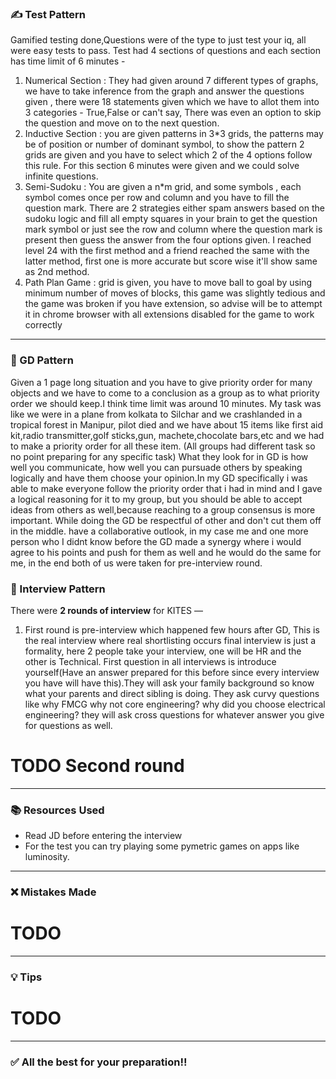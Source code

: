 ### ✍️ Test Pattern
Gamified testing done,Questions were of the type to just test your iq, all were easy tests to pass.
Test had 4 sections of questions and each section has time limit of 6 minutes -
1) Numerical Section : They had given around 7 different types of graphs, we have to take inference from the graph and answer the questions given , there were 18 statements given which we have to allot them into 3 categories - True,False or can't say, There was even an option to skip the question and move on to the next question.
2) Inductive Section : you are given patterns in 3*3 grids, the patterns may be of position or number of dominant symbol, to show the pattern 2 grids are given and you have to select which 2 of the 4 options follow this rule. For this section 6 minutes were given and we could solve infinite questions. 
3) Semi-Sudoku : You are given a n*m grid, and some symbols , each symbol comes once per row and column and you have to fill the question mark. There are 2 strategies either spam answers based on the sudoku logic and fill all empty squares in your brain to get the question mark symbol or just see the row and column where the question mark is present then guess the answer from the four options given.
I reached level 24 with the first method and a friend reached the same with the latter method, first one is more accurate but score wise it'll show same as 2nd method.
4) Path Plan Game : grid is given, you have to move ball to goal by using minimum number of moves of blocks, this game was slightly tedious and the game was broken if you have extension, so advise will be to attempt it in chrome browser with all extensions disabled for the game to work correctly

---
### 👥 GD Pattern
Given a 1 page long situation and you have to give priority order for many objects and we have to come to a conclusion as a group as to what priority order we should keep.I think time limit was around 10 minutes.
My task was like we were in a plane from kolkata to Silchar and we crashlanded in a tropical forest in Manipur, pilot died and we have about 15 items like first aid kit,radio transmitter,golf sticks,gun, machete,chocolate bars,etc and we had to make a priority order for all these item.
(All groups had different task so no point preparing for any specific task) 
What they look for in GD is how well you communicate, how well you can pursuade others by speaking logically and have them choose your opinion.In my GD specifically i was able to make everyone follow the priority order that i had in mind and I gave a logical reasoning for it to my group, but you should be able to accept ideas from others as well,because reaching to a group consensus is more important.
While doing the GD be respectful of other and don't cut them off in the middle. have a collaborative outlook, in my case me and one more person who I didnt know before the GD made a synergy where i would agree to his points and push for them as well and he would do the same for me, in the end both of us were taken for pre-interview round.


### 👥 Interview Pattern

There were **2 rounds of interview** for KITES — 

1) First round is pre-interview which happened few hours after GD, This is the real interview where real shortlisting occurs final interview is just a formality, here 2 people take your interview, one will be HR and the other is Technical.
   First question in all interviews is introduce yourself(Have an answer prepared for this before since every interview you have will have this).They will ask your family background so know what your parents and direct sibling is doing.
   They ask curvy questions like why FMCG why not core engineering? why did you choose electrical engineering?
   they will ask cross questions for whatever answer you give for questions as well.
   
   
# TODO Second round


---

### 📚 Resources Used

- Read JD before entering the interview
- For the test you can try playing some pymetric games on apps like luminosity.

---

### ❌ Mistakes Made
# TODO
---

### 💡 Tips

# TODO
---

### ✅ All the best for your preparation!!
